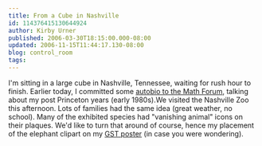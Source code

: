 ```yaml
---
title: From a Cube in Nashville
id: 114376415130644924
author: Kirby Urner
published: 2006-03-30T18:15:00.000-08:00
updated: 2006-11-15T11:44:17.130-08:00
blog: control_room
tags: 
---
```


I'm sitting in a large cube in Nashville, Tennessee, waiting for rush hour to finish.  Earlier today, I committed some [autobio to the Math Forum](http://mathforum.org/kb/thread.jspa?threadID=1356149), talking about my post Princeton years (early 1980s).We visited the Nashville Zoo this afternoon. Lots of families had the same idea (great weather, no school). Many of the exhibited species had "vanishing animal" icons on their plaques. We'd like to turn that around of course, hence my placement of the elephant clipart on my [GST poster](http://www.grunch.net/synergetics/gst2.html) (in case you were wondering).